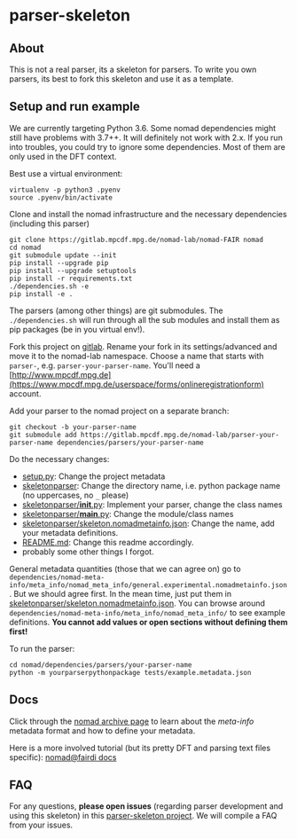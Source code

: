 # parser-skeleton

## About

This is not a real parser, its a skeleton for parsers. To write you own parsers, its
best to fork this skeleton and use it as a template.

## Setup and run example

We are currently targeting Python 3.6. Some nomad dependencies might still have problems
with 3.7++. It will definitely not work with 2.x. If you run into troubles, you could
try to ignore some dependencies. Most of them are only used in the DFT context.

Best use a virtual environment:
```
virtualenv -p python3 .pyenv
source .pyenv/bin/activate
```

Clone and install the nomad infrastructure and the necessary dependencies (including this parser)
```
git clone https://gitlab.mpcdf.mpg.de/nomad-lab/nomad-FAIR nomad
cd nomad
git submodule update --init
pip install --upgrade pip
pip install --upgrade setuptools
pip install -r requirements.txt
./dependencies.sh -e
pip install -e .
```

The parsers (among other things) are git submodules. The `./dependencies.sh` will run
through all the sub modules and install them as pip packages (be in you virtual env!).

Fork this project on [gitlab](https://gitlab.mpcdf.mpg.de/nomad-lab/parser-skeleton).
Rename your fork in its settings/advanced and move it to the nomad-lab namespace.
Choose a name that starts with `parser-`, e.g. `parser-your-parser-name`.
You'll need a [http://www.mpcdf.mpg.de](https://www.mpcdf.mpg.de/userspace/forms/onlineregistrationform) account.

Add your parser to the nomad project on a separate branch:
```
git checkout -b your-parser-name
git submodule add https://gitlab.mpcdf.mpg.de/nomad-lab/parser-your-parser-name dependencies/parsers/your-parser-name
```

Do the necessary changes:
- [setup.py](setup.py): Change the project metadata
- [skeletonparser](skeletonparser): Change the directory name, i.e. python package name (no uppercases, no `_` please)
- [skeletonparser/__init__.py](skeletonparser/__init__.py): Implement your parser, change the class names
- [skeletonparser/__main__.py](skeletonparser/__main__.py): Change the module/class names
- [skeletonparser/skeleton.nomadmetainfo.json](skeletonparser/skeleton.nomadmetainfo.json): Change the name, add your metadata definitions.
- [README.md](README.md): Change this readme accordingly.
- probably some other things I forgot.

General metadata quantities (those that we can agree on) go to
`dependencies/nomad-meta-info/meta_info/nomad_meta_info/general.experimental.nomadmetainfo.json`.
But we should agree first. In the mean time, just put them in [skeletonparser/skeleton.nomadmetainfo.json](skeletonparser/skeleton.nomadmetainfo.json).
You can browse around `dependencies/nomad-meta-info/meta_info/nomad_meta_info/` to
see example definitions. **You cannot add values or open sections without defining them first!**

To run the parser:
```
cd nomad/dependencies/parsers/your-parser-name
python -m yourparserpythonpackage tests/example.metadata.json
```

## Docs

Click through the [nomad archive page](https://metainfo.nomad-coe.eu/nomadmetainfo_public/archive.html)
to learn about the *meta-info* metadata format and how to define your metadata.

Here is a more involved tutorial (but its pretty DFT and parsing text files specific):
[nomad@fairdi docs](http://enc-staging-nomad.esc.rzg.mpg.de/fairdi/nomad/docs/parser_tutorial.html)

## FAQ

For any questions, **please open issues** (regarding parser development and using this skeleton)
in this [parser-skeleton project](https://gitlab.mpcdf.mpg.de/nomad-lab/parser-skeleton/issues).
We will compile a FAQ from your issues.
